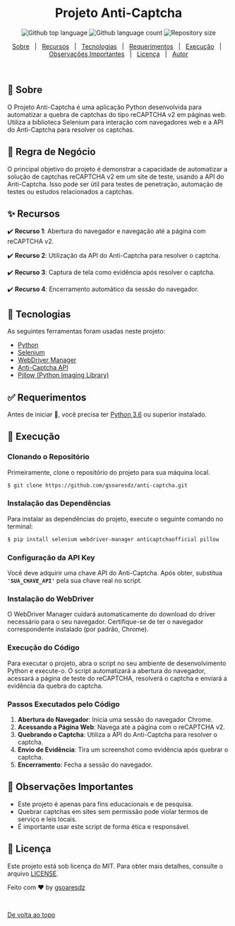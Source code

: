 <h1 align="center">Projeto Anti-Captcha</h1>
<p align="center">
  <img alt="Github top language" src="https://img.shields.io/github/languages/top/gsoaresdz/anti-captcha?color=56BEB8">
  <img alt="Github language count" src="https://img.shields.io/github/languages/count/gsoaresdz/anti-captcha?color=56BEB8">
  <img alt="Repository size" src="https://img.shields.io/github/repo-size/gsoaresdz/anti-captcha?color=56BEB8">
  <!--<img alt="License" src="https://img.shields.io/github/license/seu-usuario/projeto-anti-captcha?color=56BEB8">-->
</p>
<p align="center">
  <a href="#dart-sobre">Sobre</a> &#xa0; | &#xa0; 
  <a href="#sparkles-recursos">Recursos</a> &#xa0; | &#xa0;
  <a href="#rocket-tecnologias">Tecnologias</a> &#xa0; | &#xa0;
  <a href="#white_check_mark-requerimentos">Requerimentos</a> &#xa0; | &#xa0;
  <a href="#checkered_flag-execução">Execução</a> &#xa0; | &#xa0;
  <a href="#memo-observações-importantes">Observações Importantes</a> &#xa0; | &#xa0;
  <a href="#memo-licença">Licença</a> &#xa0; | &#xa0;
  <a href="https://github.com/gsoaresdz" target="_blank">Autor</a>
</p>
<br>

## **:dart: Sobre**

O Projeto Anti-Captcha é uma aplicação Python desenvolvida para automatizar a quebra de captchas do tipo reCAPTCHA v2 em páginas web. Utiliza a biblioteca Selenium para interação com navegadores web e a API do Anti-Captcha para resolver os captchas.

## **:memo: Regra de Negócio**

O principal objetivo do projeto é demonstrar a capacidade de automatizar a solução de captchas reCAPTCHA v2 em um site de teste, usando a API do Anti-Captcha. Isso pode ser útil para testes de penetração, automação de testes ou estudos relacionados a captchas.

## **:sparkles: Recursos**

:heavy_check_mark: **Recurso 1**: Abertura do navegador e navegação até a página com reCAPTCHA v2.

:heavy_check_mark: **Recurso 2**: Utilização da API do Anti-Captcha para resolver o captcha.

:heavy_check_mark: **Recurso 3**: Captura de tela como evidência após resolver o captcha.

:heavy_check_mark: **Recurso 4**: Encerramento automático da sessão do navegador.

## **:rocket: Tecnologias**

As seguintes ferramentas foram usadas neste projeto:

- [Python](https://www.python.org/)
- [Selenium](https://www.selenium.dev/)
- [WebDriver Manager](https://pypi.org/project/webdriver-manager/)
- [Anti-Captcha API](https://anti-captcha.com/)
- [Pillow (Python Imaging Library)](https://pillow.readthedocs.io/en/stable/)

## **:white_check_mark: Requerimentos**

Antes de iniciar :checkered_flag:, você precisa ter [Python 3.6](https://www.python.org/downloads/release/python-360/) ou superior instalado.

## **:checkered_flag: Execução**

### Clonando o Repositório

Primeiramente, clone o repositório do projeto para sua máquina local.

```bash
$ git clone https://github.com/gsoaresdz/anti-captcha.git
```

### Instalação das Dependências

Para instalar as dependências do projeto, execute o seguinte comando no terminal:

```bash
$ pip install selenium webdriver-manager anticaptchaofficial pillow
```

### Configuração da API Key

Você deve adquirir uma chave API do Anti-Captcha. Após obter, substitua **`'SUA_CHAVE_API'`** pela sua chave real no script.

### Instalação do WebDriver

O WebDriver Manager cuidará automaticamente do download do driver necessário para o seu navegador. Certifique-se de ter o navegador correspondente instalado (por padrão, Chrome).

### Execução do Código

Para executar o projeto, abra o script no seu ambiente de desenvolvimento Python e execute-o. O script automatizará a abertura do navegador, acessará a página de teste do reCAPTCHA, resolverá o captcha e enviará a evidência da quebra do captcha.

### **Passos Executados pelo Código**

1. **Abertura do Navegador**: Inicia uma sessão do navegador Chrome.
2. **Acessando a Página Web**: Navega até a página com o reCAPTCHA v2.
3. **Quebrando o Captcha**: Utiliza a API do Anti-Captcha para resolver o captcha.
4. **Envio de Evidência**: Tira um screenshot como evidência após quebrar o captcha.
5. **Encerramento**: Fecha a sessão do navegador.

## **:memo: Observações Importantes**

- Este projeto é apenas para fins educacionais e de pesquisa.
- Quebrar captchas em sites sem permissão pode violar termos de serviço e leis locais.
- É importante usar este script de forma ética e responsável.

## **:memo: Licença**

Este projeto está sob licença do MIT. Para obter mais detalhes, consulte o arquivo [LICENSE](LICENSE).

Feito com :heart: by <a href="https://github.com/gsoaresdz" target="_blank">gsoaresdz</a>

&#xa0;

<a href="#top">De volta ao topo</a>
